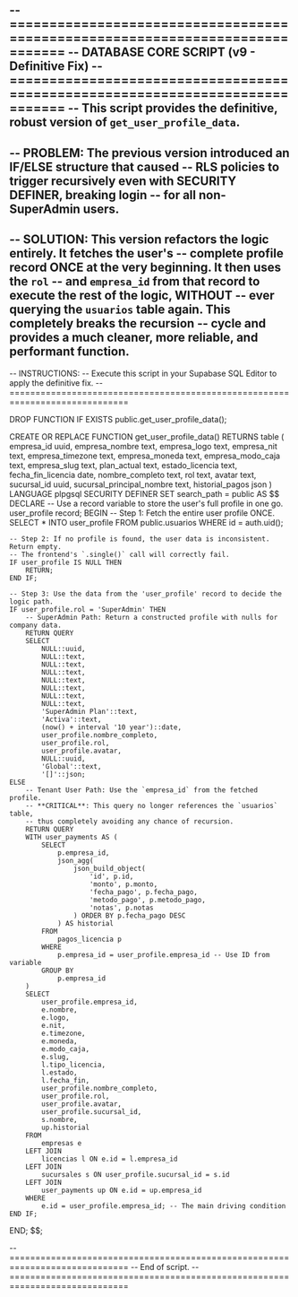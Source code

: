 -- =============================================================================
-- DATABASE CORE SCRIPT (v9 - Definitive Fix)
-- =============================================================================
-- This script provides the definitive, robust version of `get_user_profile_data`.
--
-- PROBLEM: The previous version introduced an IF/ELSE structure that caused
-- RLS policies to trigger recursively even with SECURITY DEFINER, breaking login
-- for all non-SuperAdmin users.
--
-- SOLUTION: This version refactors the logic entirely. It fetches the user's
-- complete profile record ONCE at the very beginning. It then uses the `rol`
-- and `empresa_id` from that record to execute the rest of the logic, WITHOUT
-- ever querying the `usuarios` table again. This completely breaks the recursion
-- cycle and provides a much cleaner, more reliable, and performant function.
--
-- INSTRUCTIONS:
-- Execute this script in your Supabase SQL Editor to apply the definitive fix.
-- =============================================================================

DROP FUNCTION IF EXISTS public.get_user_profile_data();

CREATE OR REPLACE FUNCTION get_user_profile_data()
RETURNS table (
    empresa_id uuid,
    empresa_nombre text,
    empresa_logo text,
    empresa_nit text,
    empresa_timezone text,
    empresa_moneda text,
    empresa_modo_caja text,
    empresa_slug text,
    plan_actual text,
    estado_licencia text,
    fecha_fin_licencia date,
    nombre_completo text,
    rol text,
    avatar text,
    sucursal_id uuid,
    sucursal_principal_nombre text,
    historial_pagos json
)
LANGUAGE plpgsql
SECURITY DEFINER
SET search_path = public
AS $$
DECLARE
    -- Use a record variable to store the user's full profile in one go.
    user_profile record;
BEGIN
    -- Step 1: Fetch the entire user profile ONCE.
    SELECT * INTO user_profile FROM public.usuarios WHERE id = auth.uid();

    -- Step 2: If no profile is found, the user data is inconsistent. Return empty.
    -- The frontend's `.single()` call will correctly fail.
    IF user_profile IS NULL THEN
        RETURN;
    END IF;

    -- Step 3: Use the data from the 'user_profile' record to decide the logic path.
    IF user_profile.rol = 'SuperAdmin' THEN
        -- SuperAdmin Path: Return a constructed profile with nulls for company data.
        RETURN QUERY
        SELECT
            NULL::uuid,
            NULL::text,
            NULL::text,
            NULL::text,
            NULL::text,
            NULL::text,
            NULL::text,
            NULL::text,
            'SuperAdmin Plan'::text,
            'Activa'::text,
            (now() + interval '10 year')::date,
            user_profile.nombre_completo,
            user_profile.rol,
            user_profile.avatar,
            NULL::uuid,
            'Global'::text,
            '[]'::json;
    ELSE
        -- Tenant User Path: Use the `empresa_id` from the fetched profile.
        -- **CRITICAL**: This query no longer references the `usuarios` table,
        -- thus completely avoiding any chance of recursion.
        RETURN QUERY
        WITH user_payments AS (
            SELECT
                p.empresa_id,
                json_agg(
                    json_build_object(
                        'id', p.id,
                        'monto', p.monto,
                        'fecha_pago', p.fecha_pago,
                        'metodo_pago', p.metodo_pago,
                        'notas', p.notas
                    ) ORDER BY p.fecha_pago DESC
                ) AS historial
            FROM
                pagos_licencia p
            WHERE
                p.empresa_id = user_profile.empresa_id -- Use ID from variable
            GROUP BY
                p.empresa_id
        )
        SELECT
            user_profile.empresa_id,
            e.nombre,
            e.logo,
            e.nit,
            e.timezone,
            e.moneda,
            e.modo_caja,
            e.slug,
            l.tipo_licencia,
            l.estado,
            l.fecha_fin,
            user_profile.nombre_completo,
            user_profile.rol,
            user_profile.avatar,
            user_profile.sucursal_id,
            s.nombre,
            up.historial
        FROM
            empresas e
        LEFT JOIN
            licencias l ON e.id = l.empresa_id
        LEFT JOIN
            sucursales s ON user_profile.sucursal_id = s.id
        LEFT JOIN
            user_payments up ON e.id = up.empresa_id
        WHERE
            e.id = user_profile.empresa_id; -- The main driving condition
    END IF;
END;
$$;

-- =============================================================================
-- End of script.
-- =============================================================================